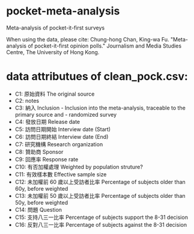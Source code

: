 # pocket-meta-analysis
Meta-analysis of pocket-it-first surveys

When using the data, please cite: Chung-hong Chan, King-wa Fu. "Meta-analysis of pocket-it-first opinion polls." Journalism and Media Studies Centre, The University of Hong Kong.

# data attributues of clean_pock.csv:
- C1: 原始資料 The original source
- C2: notes
- C3: 納入 Inclusion - Inclusion into the meta-analysis, traceable to the primary source and - randomized survey
- C4: 發放日期 Release date
- C5: 訪問日期開始 Interview date (Start)
- C6: 訪問日期終結 Interview date (End)
- C7: 研究機構 Research organization
- C8: 贊助商 Sponsor
- C9: 回應率 Response rate
- C10: 有否加權處理 Weighted by population struture?
- C11: 有效樣本數 Effective sample size
- C12: 未加權前 60 歲以上受訪者比率 Percentage of subjects older than 60y, before weighted
- C13: 未加權前 50 歲以上受訪者比率 Percentage of subjects older than 50y, before weighted
- C14: 問題 Question
- C15: 支持八三一比率 Percentage of subjects support the 8-31 decision
- C16: 反對八三一比率 Percentage of subjects against the 8-31 decision


